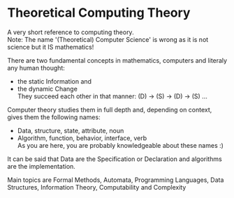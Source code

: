 # Theoretical Computing Theory

A very short reference to computing theory.  
Note: The name '(Theoretical) Computer Science' is wrong as it is not science but it IS mathematics!

There are two fundamental concepts in mathematics, computers and literaly any human thought:  
* the static Information and
* the dynamic Change  
They succeed each other in that  manner: (D) -> (S) -> (D) -> (S) ...  

Computer theory studies them in full depth and, depending on context, gives them the following names:
* Data, structure, state, attribute, noun
* Algorithm, function, behavior, interface, verb  
As you are here, you are probably knowledgeable about these names :)   

It can be said that Data are the Specification or Declaration and algorithms are the implementation.

Main topics are Formal Methods, Automata, Programming Languages, Data Structures, Information Theory, Computability and Complexity
